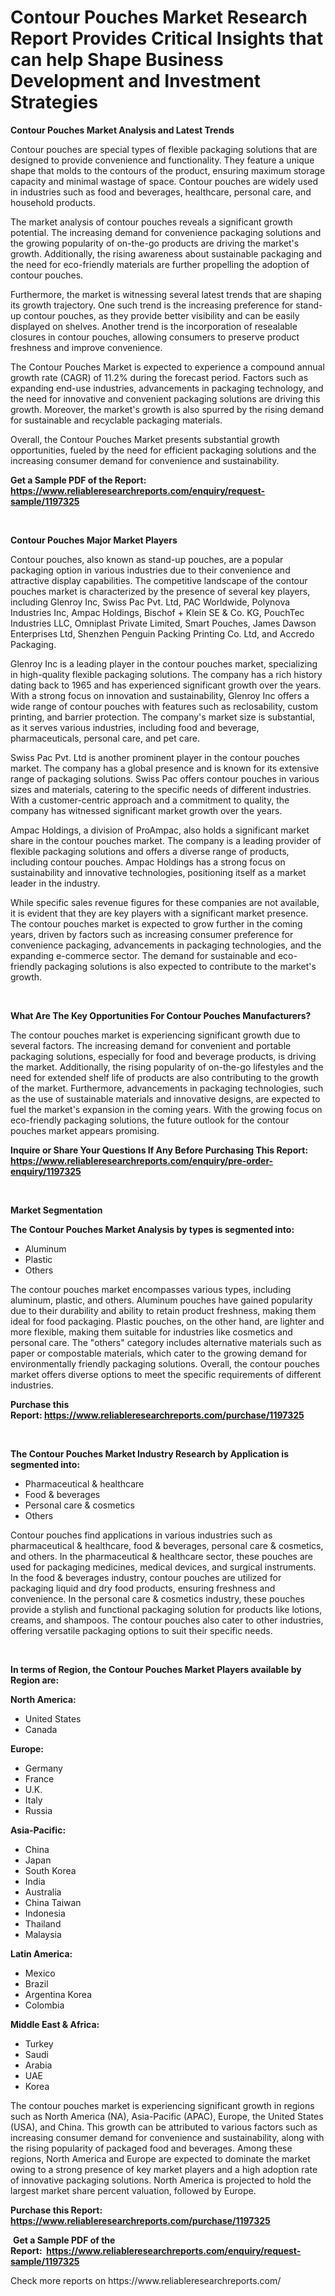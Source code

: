 <p><h1>Contour Pouches Market Research Report Provides Critical Insights that can help Shape Business Development and Investment Strategies</h1></p><p><strong>Contour Pouches Market Analysis and Latest Trends</strong></p>
<p><p>Contour pouches are special types of flexible packaging solutions that are designed to provide convenience and functionality. They feature a unique shape that molds to the contours of the product, ensuring maximum storage capacity and minimal wastage of space. Contour pouches are widely used in industries such as food and beverages, healthcare, personal care, and household products.</p><p>The market analysis of contour pouches reveals a significant growth potential. The increasing demand for convenience packaging solutions and the growing popularity of on-the-go products are driving the market's growth. Additionally, the rising awareness about sustainable packaging and the need for eco-friendly materials are further propelling the adoption of contour pouches.</p><p>Furthermore, the market is witnessing several latest trends that are shaping its growth trajectory. One such trend is the increasing preference for stand-up contour pouches, as they provide better visibility and can be easily displayed on shelves. Another trend is the incorporation of resealable closures in contour pouches, allowing consumers to preserve product freshness and improve convenience.</p><p>The Contour Pouches Market is expected to experience a compound annual growth rate (CAGR) of 11.2% during the forecast period. Factors such as expanding end-use industries, advancements in packaging technology, and the need for innovative and convenient packaging solutions are driving this growth. Moreover, the market's growth is also spurred by the rising demand for sustainable and recyclable packaging materials.</p><p>Overall, the Contour Pouches Market presents substantial growth opportunities, fueled by the need for efficient packaging solutions and the increasing consumer demand for convenience and sustainability.</p></p>
<p><strong>Get a Sample PDF of the Report:&nbsp; <a href="https://www.reliableresearchreports.com/enquiry/request-sample/1197325">https://www.reliableresearchreports.com/enquiry/request-sample/1197325</a></strong></p>
<p>&nbsp;</p>
<p><strong>Contour Pouches Major Market Players</strong></p>
<p><p>Contour pouches, also known as stand-up pouches, are a popular packaging option in various industries due to their convenience and attractive display capabilities. The competitive landscape of the contour pouches market is characterized by the presence of several key players, including Glenroy Inc, Swiss Pac Pvt. Ltd, PAC Worldwide, Polynova Industries Inc, Ampac Holdings, Bischof + Klein SE & Co. KG, PouchTec Industries LLC, Omniplast Private Limited, Smart Pouches, James Dawson Enterprises Ltd, Shenzhen Penguin Packing Printing Co. Ltd, and Accredo Packaging.</p><p>Glenroy Inc is a leading player in the contour pouches market, specializing in high-quality flexible packaging solutions. The company has a rich history dating back to 1965 and has experienced significant growth over the years. With a strong focus on innovation and sustainability, Glenroy Inc offers a wide range of contour pouches with features such as reclosability, custom printing, and barrier protection. The company's market size is substantial, as it serves various industries, including food and beverage, pharmaceuticals, personal care, and pet care.</p><p>Swiss Pac Pvt. Ltd is another prominent player in the contour pouches market. The company has a global presence and is known for its extensive range of packaging solutions. Swiss Pac offers contour pouches in various sizes and materials, catering to the specific needs of different industries. With a customer-centric approach and a commitment to quality, the company has witnessed significant market growth over the years.</p><p>Ampac Holdings, a division of ProAmpac, also holds a significant market share in the contour pouches market. The company is a leading provider of flexible packaging solutions and offers a diverse range of products, including contour pouches. Ampac Holdings has a strong focus on sustainability and innovative technologies, positioning itself as a market leader in the industry.</p><p>While specific sales revenue figures for these companies are not available, it is evident that they are key players with a significant market presence. The contour pouches market is expected to grow further in the coming years, driven by factors such as increasing consumer preference for convenience packaging, advancements in packaging technologies, and the expanding e-commerce sector. The demand for sustainable and eco-friendly packaging solutions is also expected to contribute to the market's growth.</p></p>
<p>&nbsp;</p>
<p><strong>What Are The Key Opportunities For Contour Pouches Manufacturers?</strong></p>
<p><p>The contour pouches market is experiencing significant growth due to several factors. The increasing demand for convenient and portable packaging solutions, especially for food and beverage products, is driving the market. Additionally, the rising popularity of on-the-go lifestyles and the need for extended shelf life of products are also contributing to the growth of the market. Furthermore, advancements in packaging technologies, such as the use of sustainable materials and innovative designs, are expected to fuel the market's expansion in the coming years. With the growing focus on eco-friendly packaging solutions, the future outlook for the contour pouches market appears promising.</p></p>
<p><strong>Inquire or Share Your Questions If Any Before Purchasing This Report: <a href="https://www.reliableresearchreports.com/enquiry/pre-order-enquiry/1197325">https://www.reliableresearchreports.com/enquiry/pre-order-enquiry/1197325</a></strong></p>
<p>&nbsp;</p>
<p><strong>Market Segmentation</strong></p>
<p><strong>The Contour Pouches Market Analysis by types is segmented into:</strong></p>
<p><ul><li>Aluminum</li><li>Plastic</li><li>Others</li></ul></p>
<p><p>The contour pouches market encompasses various types, including aluminum, plastic, and others. Aluminum pouches have gained popularity due to their durability and ability to retain product freshness, making them ideal for food packaging. Plastic pouches, on the other hand, are lighter and more flexible, making them suitable for industries like cosmetics and personal care. The "others" category includes alternative materials such as paper or compostable materials, which cater to the growing demand for environmentally friendly packaging solutions. Overall, the contour pouches market offers diverse options to meet the specific requirements of different industries.</p></p>
<p><strong>Purchase this Report:&nbsp;<a href="https://www.reliableresearchreports.com/purchase/1197325">https://www.reliableresearchreports.com/purchase/1197325</a></strong></p>
<p>&nbsp;</p>
<p><strong>The Contour Pouches Market Industry Research by Application is segmented into:</strong></p>
<p><ul><li>Pharmaceutical & healthcare</li><li>Food & beverages</li><li>Personal care & cosmetics</li><li>Others</li></ul></p>
<p><p>Contour pouches find applications in various industries such as pharmaceutical & healthcare, food & beverages, personal care & cosmetics, and others. In the pharmaceutical & healthcare sector, these pouches are used for packaging medicines, medical devices, and surgical instruments. In the food & beverages industry, contour pouches are utilized for packaging liquid and dry food products, ensuring freshness and convenience. In the personal care & cosmetics industry, these pouches provide a stylish and functional packaging solution for products like lotions, creams, and shampoos. The contour pouches also cater to other industries, offering versatile packaging options to suit their specific needs.</p></p>
<p>&nbsp;</p>
<p><strong>In terms of Region, the Contour Pouches Market Players available by Region are:</strong></p>
<p>
    <p> <strong> North America: </strong>
        <ul>
            <li>United States</li>
            <li>Canada</li>
        </ul>
        </p> 
    <p> <strong> Europe: </strong>
        <ul>
            <li>Germany</li>
            <li>France</li>
            <li>U.K.</li>
            <li>Italy</li>
            <li>Russia</li>
        </ul>
        </p> 
    <p> <strong> Asia-Pacific: </strong>
        <ul>
            <li>China</li>
            <li>Japan</li>
            <li>South Korea</li>
            <li>India</li>
            <li>Australia</li>
            <li>China Taiwan</li>
            <li>Indonesia</li>
            <li>Thailand</li>
            <li>Malaysia</li>
        </ul>
        </p> 
    <p> <strong> Latin America: </strong>
        <ul>
            <li>Mexico</li>
            <li>Brazil</li>
            <li>Argentina Korea</li>
            <li>Colombia</li>
        </ul>
        </p> 
    <p> <strong> Middle East & Africa: </strong>
        <ul>
            <li>Turkey</li>
            <li>Saudi</li>
            <li>Arabia</li>
            <li>UAE</li>
            <li>Korea</li>
        </ul>
    </p>
    </p>
<p><p>The contour pouches market is experiencing significant growth in regions such as North America (NA), Asia-Pacific (APAC), Europe, the United States (USA), and China. This growth can be attributed to various factors such as increasing consumer demand for convenience and sustainability, along with the rising popularity of packaged food and beverages. Among these regions, North America and Europe are expected to dominate the market owing to a strong presence of key market players and a high adoption rate of innovative packaging solutions. North America is projected to hold the largest market share percent valuation, followed by Europe.</p></p>
<p><strong>Purchase this Report: <a href="https://www.reliableresearchreports.com/purchase/1197325">https://www.reliableresearchreports.com/purchase/1197325</a></strong></p>
<p>&nbsp;<strong>Get a Sample PDF of the Report:&nbsp;&nbsp;<a href="https://www.reliableresearchreports.com/enquiry/request-sample/1197325">https://www.reliableresearchreports.com/enquiry/request-sample/1197325</a></strong></p>
<p><strong></strong></p>
<p>Check more reports on https://www.reliableresearchreports.com/</p>